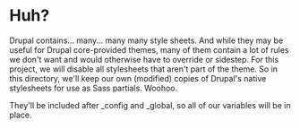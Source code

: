 Huh?
====

Drupal contains... many... many many style sheets. And while they may be useful
for Drupal core-provided themes, many of them contain a lot of rules we don't
want and would otherwise have to override or sidestep. For this project, we will
disable all stylesheets that aren't part of the theme. So in this directory,
we'll keep our own (modified) copies of Drupal's native stylesheets for use as
Sass partials. Woohoo.

They'll be included after _config and _global, so all of our variables will be
in place.
